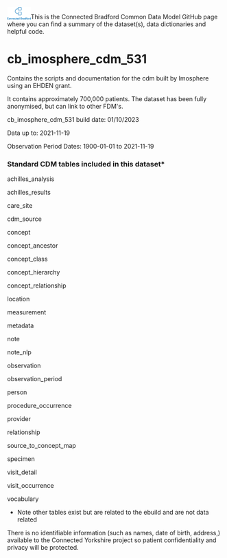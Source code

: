 <a href="https://www.bradfordresearch.nhs.uk/our-research-teams/connected-bradford/">
  <img align="left" alt="ConnectedBradford" width="55px" src="https://github.com/ShoreRob1/Images/blob/main/CB%20logo%201.png?raw=true" />
</a>

This is the Connected Bradford Common Data Model GitHub page where you can find a summary of the dataset(s), data dictionaries and helpful code.

# cb_imosphere_cdm_531

Contains the scripts and documentation for the cdm built by Imosphere using an EHDEN grant.

It contains approximately 700,000 patients. The dataset has been fully anonymised, but can link to other FDM's.

cb_imosphere_cdm_531	build date: 01/10/2023	

Data up to: 2021-11-19

Observation Period Dates: 1900-01-01	to 2021-11-19

### Standard CDM tables included in this dataset*
achilles_analysis

achilles_results

care_site

cdm_source

concept

concept_ancestor

concept_class

concept_hierarchy

concept_relationship

location

measurement

metadata

note

note_nlp

observation

observation_period

person

procedure_occurrence

provider

relationship

source_to_concept_map

specimen

visit_detail

visit_occurrence

vocabulary

* Note other tables exist but are related to the ebuild and are not data related

There is no identifiable information (such as names, date of birth, address,) available to the Connected Yorkshire project so patient confidentiality and privacy will be protected.



